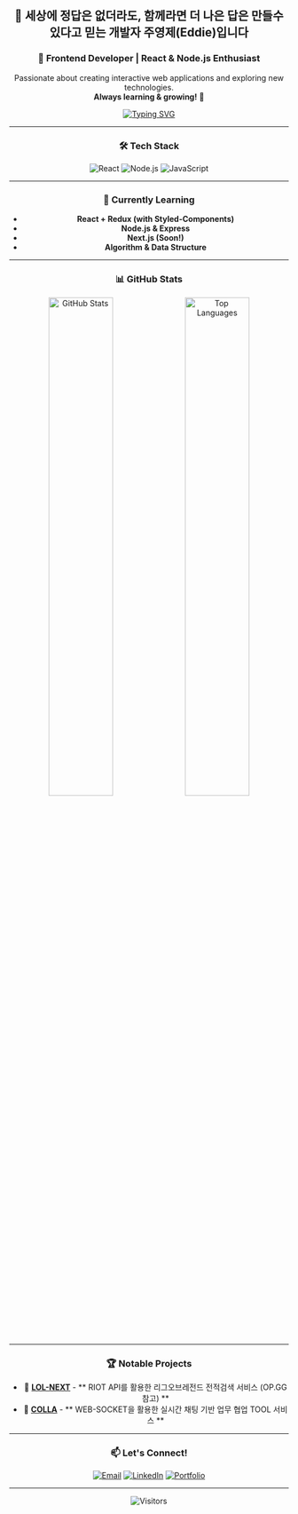 <div align="center">

  ## 👋 세상에 정답은 없더라도, 함께라면 더 나은 답은 만들수 있다고 믿는 개발자 주영제(Eddie)입니다
  ### 🚀 Frontend Developer | React & Node.js Enthusiast  
  Passionate about creating interactive web applications and exploring new technologies.  
  **Always learning & growing!** 🚀  

  [![Typing SVG](https://readme-typing-svg.demolab.com?font=Fira+Code&weight=600&size=20&pause=1000&color=1AFFC6&width=435&lines=Frontend+Developer;React+%7C+Node.js+%7C+Next.js;Always+Learning!+🚀)](https://git.io/typing-svg)

  ---
  
  ### 🛠 Tech Stack  
  ![React](https://img.shields.io/badge/React-20232A?style=for-the-badge&logo=react&logoColor=61DAFB)
  ![Node.js](https://img.shields.io/badge/Node.js-339933?style=for-the-badge&logo=nodedotjs&logoColor=white)
  ![JavaScript](https://img.shields.io/badge/JavaScript-F7DF1E?style=for-the-badge&logo=javascript&logoColor=black)

  ---
  
  ### 🚀 Currently Learning
  - **React + Redux (with Styled-Components)**
  - **Node.js & Express**
  - **Next.js (Soon!)**
  - **Algorithm & Data Structure**
  
  ---
  
  ### 📊 GitHub Stats  
  <img src="https://github-readme-stats.vercel.app/api?username=Eddie0102&show_icons=true&theme=radical" alt="GitHub Stats" width="48%"/>  
  <img src="https://github-readme-stats.vercel.app/api/top-langs/?username=Eddie0102&layout=compact&theme=radical" alt="Top Languages" width="48%"/>  

  ---
  
  ### 🏆 Notable Projects
  - 🔹 [**LOL-NEXT**](https://github.com/SeyongA/lol-next.git) - ** RIOT API를 활용한 리그오브레전드 전적검색 서비스 (OP.GG참고) **
  - 🔹 [**COLLA**](https://github.com/akdlstla/colla.git) - ** WEB-SOCKET을 활용한 실시간 채팅 기반 업무 협업 TOOL 서비스 **
  
  ---
  
  ### 📫 Let's Connect!
  [![Email](https://img.shields.io/badge/Email-D14836?style=flat&logo=gmail&logoColor=white)](mailto:your-email@example.com)
  [![LinkedIn](https://img.shields.io/badge/LinkedIn-0A66C2?style=flat&logo=linkedin&logoColor=white)](https://www.linkedin.com/in/your-profile/)
  [![Portfolio](https://img.shields.io/badge/Portfolio-000000?style=flat&logo=notion&logoColor=white)](https://your-portfolio-link.com)

  ---
  
  ![Visitors](https://visitor-badge.glitch.me/badge?page_id=Eddie0102.Eddie0102)

</div>



<!--
**Eddie0102/Eddie0102** is a ✨ _special_ ✨ repository because its `README.md` (this file) appears on your GitHub profile.

Here are some ideas to get you started:

- 🔭 I’m currently working on ...
- 🌱 I’m currently learning ...
- 👯 I’m looking to collaborate on ...
- 🤔 I’m looking for help with ...
- 💬 Ask me about ...
- 📫 How to reach me: ...
- 😄 Pronouns: ...
- ⚡ Fun fact: ...
-->
